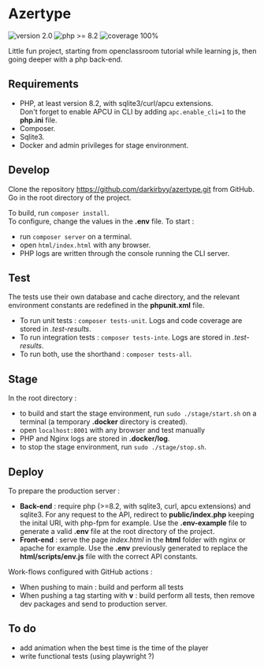 # Azertype

![version 2.0](https://img.shields.io/badge/version-2.0-red)
![php >= 8.2](https://img.shields.io/badge/php-%3E%3D8.2-cyan)
![coverage 100%](https://img.shields.io/badge/Coverage-100%-brightgreen)

Little fun project, starting from openclassroom tutorial while learning js, then going deeper with a php back-end.

## Requirements

- PHP, at least version 8.2, with sqlite3/curl/apcu extensions.  
Don't forget to enable APCU in CLI by adding `apc.enable_cli=1` to the **php.ini** file.
- Composer.
- Sqlite3.
- Docker and admin privileges for stage environment.

## Develop

Clone the repository <https://github.com/darkirbyy/azertype.git> from GitHub.  
Go in the root directory of the project.  

To build, run `composer install`.  
To configure, change the values in the **.env** file.
To start :

- run `composer server` on a terminal.
- open `html/index.html` with any browser.
- PHP logs are written through the console running the CLI server.

## Test

The tests use their own database and cache directory, and the relevant environment constants are redefined in the **phpunit.xml** file.

- To run unit tests : `composer tests-unit`. Logs and code coverage are stored in *.test-results*.  
- To run integration tests : `composer tests-inte`. Logs are stored in *.test-results*.
- To run both, use the shorthand : `composer tests-all`.

## Stage

In the root directory :

- to build and start the stage environment, run `sudo ./stage/start.sh` on a terminal (a temporary **.docker** directory is created).
- open `localhost:8001` with any browser and test manually
- PHP and Nginx logs are stored in **.docker/log**.
- to stop the stage environment, run `sudo ./stage/stop.sh`.

## Deploy

To prepare the production server :

- **Back-end** : require php (>=8.2, with sqlite3, curl, apcu extensions) and sqlite3. For any request to the API, redirect to **public/index.php** keeping the inital URI, with php-fpm for example. Use the **.env-example** file to generate a valid **.env** file at the root directory of the project.
- **Front-end** : serve the page *index.html* in the **html** folder with nginx or apache for example. Use the **.env** previously generated to replace the **html/scripts/env.js** file with the correct API constants.

Work-flows configured with GitHub actions :

- When pushing to main : build and perform all tests
- When pushing a tag starting with **v** : build perform all tests, then remove dev packages and send to production server.

## To do

- add animation when the best time is the time of the player
- write functional tests (using playwright ?)
